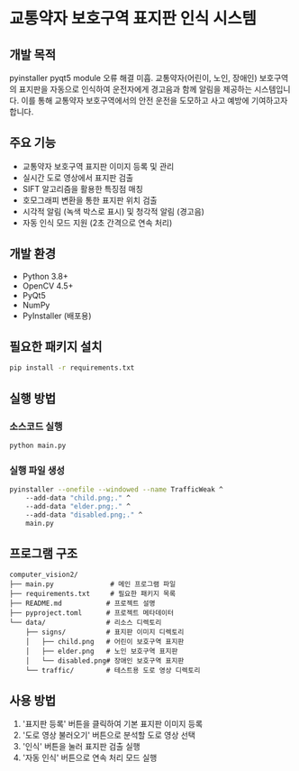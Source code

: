 # 교통약자 보호구역 표지판 인식 시스템

## 개발 목적
pyinstaller pyqt5 module 오류 해결 미흡.
교통약자(어린이, 노인, 장애인) 보호구역의 표지판을 자동으로 인식하여 운전자에게 경고음과 함께 알림을 제공하는 시스템입니다. 이를 통해 교통약자 보호구역에서의 안전 운전을 도모하고 사고 예방에 기여하고자 합니다.

## 주요 기능
- 교통약자 보호구역 표지판 이미지 등록 및 관리
- 실시간 도로 영상에서 표지판 검출
- SIFT 알고리즘을 활용한 특징점 매칭
- 호모그래피 변환을 통한 표지판 위치 검출
- 시각적 알림 (녹색 박스로 표시) 및 청각적 알림 (경고음)
- 자동 인식 모드 지원 (2초 간격으로 연속 처리)

## 개발 환경
- Python 3.8+
- OpenCV 4.5+
- PyQt5
- NumPy
- PyInstaller (배포용)

## 필요한 패키지 설치
```bash
pip install -r requirements.txt
```

## 실행 방법
### 소스코드 실행
```bash
python main.py
```

### 실행 파일 생성
```bash
pyinstaller --onefile --windowed --name TrafficWeak ^
    --add-data "child.png;." ^
    --add-data "elder.png;." ^
    --add-data "disabled.png;." ^
    main.py
```

## 프로그램 구조
```
computer_vision2/
├── main.py              # 메인 프로그램 파일
├── requirements.txt     # 필요한 패키지 목록
├── README.md           # 프로젝트 설명
├── pyproject.toml      # 프로젝트 메타데이터
└── data/               # 리소스 디렉토리
    ├── signs/          # 표지판 이미지 디렉토리
    │   ├── child.png   # 어린이 보호구역 표지판
    │   ├── elder.png   # 노인 보호구역 표지판
    │   └── disabled.png# 장애인 보호구역 표지판
    └── traffic/        # 테스트용 도로 영상 디렉토리
```

## 사용 방법
1. '표지판 등록' 버튼을 클릭하여 기본 표지판 이미지 등록
2. '도로 영상 불러오기' 버튼으로 분석할 도로 영상 선택
3. '인식' 버튼을 눌러 표지판 검출 실행
4. '자동 인식' 버튼으로 연속 처리 모드 실행
